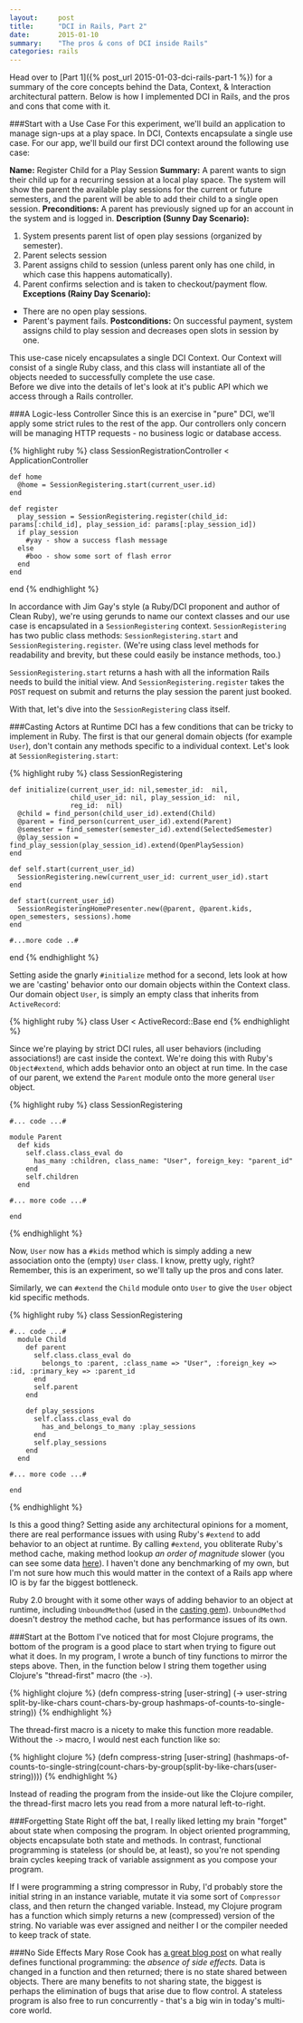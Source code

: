 ```yaml
---
layout:     post
title:      "DCI in Rails, Part 2"
date:       2015-01-10
summary:    "The pros & cons of DCI inside Rails"
categories: rails
---
```

Head over to [Part 1]({% post_url 2015-01-03-dci-rails-part-1 %}) for a summary of the core concepts behind the Data, Context, & Interaction architectural pattern.  Below is how I implemented DCI in Rails, and the pros and cons that come with it.  

###Start with a Use Case
For this experiment, we'll build an application to manage sign-ups at a play space.  In DCI, Contexts encapsulate a single use case.  For our app, we'll build our first DCI context around the following use case:

**Name:** Register Child for a Play Session
**Summary:** A parent wants to sign their child up for a recurring session at a local play space. The system will show the parent the available play sessions for the current or future semesters, and the parent will be able to add their child to a single open session.
**Preconditions:** A parent has previously signed up for an account in the system and is logged in. 
**Description (Sunny Day Scenario):** 
1. System presents parent list of open play sessions (organized by semester).
2. Parent selects session
3. Parent assigns child to session (unless parent only has one child, in which case this happens automatically).
4. Parent confirms selection and is taken to checkout/payment flow.
**Exceptions (Rainy Day Scenario):**
* There are no open play sessions.
* Parent's payment fails.
**Postconditions:** On successful payment, system assigns child to play session and decreases open slots in session by one.

This use-case nicely encapsulates a single DCI Context.  Our Context will consist of a single Ruby class, and this class will instantiate all of the objects needed to successfully complete the use case.   
Before we dive into the details of let's look at it's public API which we access through a Rails controller.

###A Logic-less Controller
Since this is an exercise in "pure" DCI, we'll apply some strict rules to the rest of the app.  Our controllers only concern will be  managing HTTP requests - no business logic or database access.   

{% highlight ruby %}
  class SessionRegistrationController < ApplicationController

    def home
      @home = SessionRegistering.start(current_user.id)
    end

    def register
      play_session = SessionRegistering.register(child_id: params[:child_id], play_session_id: params[:play_session_id])
      if play_session
        #yay - show a success flash message
      else
        #boo - show some sort of flash error
      end
    end
  end
{% endhighlight %}

In accordance with Jim Gay's style (a Ruby/DCI proponent and author of Clean Ruby), we're using gerunds to name our context classes and our use case is encapsulated in a `SessionRegistering` context.  `SessionRegistering` has two public class methods: `SessionRegistering.start` and `SessionRegistering.register`. (We're using class level methods for readability and brevity, but these could easily be instance methods, too.)

`SessionRegistering.start` returns a hash with all the information Rails needs to build the initial view. And `SessionRegistering.register` takes the `POST` request on submit and returns the play session the parent just booked.

With that, let's dive into the `SessionRegistering` class itself.

###Casting Actors at Runtime
DCI has a few conditions that can be tricky to implement in Ruby.  The first is that our general domain objects (for example `User`), don't contain any methods specific to a individual context.  Let's look at `SessionRegistering.start`:
    
{% highlight ruby %}
  class SessionRegistering
  
    def initialize(current_user_id: nil,semester_id:  nil,
                   child_user_id: nil, play_session_id:  nil,
                   reg_id:  nil)
      @child = find_person(child_user_id).extend(Child)
      @parent = find_person(current_user_id).extend(Parent)
      @semester = find_semester(semester_id).extend(SelectedSemester)
      @play_session = find_play_session(play_session_id).extend(OpenPlaySession)
    end

    def self.start(current_user_id)
      SessionRegistering.new(current_user_id: current_user_id).start
    end
    
    def start(current_user_id)
      SessionRegisteringHomePresenter.new(@parent, @parent.kids, open_semesters, sessions).home
    end

    #...more code ..#
end
{% endhighlight %}

Setting aside the gnarly `#initialize` method for a second, lets look at how we are 'casting' behavior onto our domain objects within the Context class.  Our domain object `User`, is simply an empty class that inherits from `ActiveRecord`: 

{% highlight ruby %}
  class User < ActiveRecord::Base
  end
{% endhighlight %}

Since we're playing by strict DCI rules, all user behaviors (including associations!) are cast inside the context.  We're doing this with Ruby's `Object#extend`, which adds behavior onto an object at run time.  In the case of our parent, we extend the `Parent` module onto the more general `User` object.    

{% highlight ruby %}
  class SessionRegistering

    #... code ...#

    module Parent
      def kids
        self.class.class_eval do
          has_many :children, class_name: "User", foreign_key: "parent_id"
        end
        self.children
      end

    #... more code ...#

    end
{% endhighlight %}

Now, `User` now has a `#kids` method which is simply adding a new association onto the (empty) `User` class.  I know, pretty ugly, right?  Remember, this is an experiment, so we'll tally up the pros and cons later.

Similarly, we can `#extend` the `Child` module onto `User` to give the `User` object kid specific methods.

{% highlight ruby %}
  class SessionRegistering

    #... code ...#
      module Child
        def parent 
          self.class.class_eval do
            belongs_to :parent, :class_name => "User", :foreign_key => :id, :primary_key => :parent_id
          end
          self.parent
        end

        def play_sessions
          self.class.class_eval do
            has_and_belongs_to_many :play_sessions
          end
          self.play_sessions
        end
      end

    #... more code ...#

    end
{% endhighlight %}

Is this a good thing?  Setting aside any architectural opinions for a moment, there are real performance issues with using Ruby's `#extend` to add behavior to an object at runtime.  By calling `#extend`, you obliterate Ruby's method cache, making method lookup *an order of magnitude* slower (you can see some data [here](http://tonyarcieri.com/dci-in-ruby-is-completely-broken)).  I haven't done any benchmarking of my own, but I'm not sure how much this would matter in the context of a Rails app where IO is by far the biggest bottleneck.

Ruby 2.0 brought with it some other ways of adding behavior to an object at runtime, including `UnboundMethod` (used in the [casting gem](https://github.com/saturnflyer/casting)). `UnboundMethod` doesn't destroy the method cache, but has performance issues of its own.


###Start at the Bottom
I've noticed that for most Clojure programs, the bottom of the program is a good place to start when trying to figure out what it does. In my program, I wrote a bunch of tiny functions to mirror the steps above.  Then, in the function below I string them together using Clojure's "thread-first" macro (the `->`).

{% highlight clojure %}
(defn compress-string
  [user-string]
  (-> user-string split-by-like-chars count-chars-by-group hashmaps-of-counts-to-single-string))
{% endhighlight %}

The thread-first macro is a nicety to make this function more readable. Without the `->` macro, I would nest each function like so:

{% highlight clojure %}
(defn compress-string
  [user-string]
  (hashmaps-of-counts-to-single-string(count-chars-by-group(split-by-like-chars(user-string))))
{% endhighlight %}

Instead of reading the program from the inside-out like the Clojure compiler, the thread-first macro lets you read from a more natural left-to-right.

###Forgetting State
Right off the bat, I really liked letting my brain "forget" about state when composing the program.  In object oriented programming, objects encapsulate both state and methods.  In contrast, functional programming is stateless (or should be, at least), so you're not spending brain cycles keeping track of variable assignment as you compose your program.  

If I were programming a string compressor in Ruby, I'd probably store the initial string in an instance variable, mutate it via some sort of `Compressor` class, and then return the changed variable. Instead, my Clojure program has a function which simply returns a new (compressed) version of the string.  No variable was ever assigned and neither I or the compiler needed to keep track of state.

###No Side Effects
Mary Rose Cook has [a great blog post](http://maryrosecook.com/blog/post/a-practical-introduction-to-functional-programming) on what really defines functional programming: the *absence of side effects.* Data is changed in a function and then returned; there is no state shared between objects.  There are many benefits to not sharing state, the biggest is perhaps the elimination of bugs that arise due to flow control. A stateless program is also free to run concurrently - that's a big win in today's multi-core world. 
